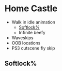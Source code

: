 # Home Castle

- Walk in idle animation
  - [Softlock%](#softlock)
  - Infinite beefy
- Waveskips
- OOB locations
- PS3 cutscene fly skip

## <a name="softlock"></a>Softlock%
